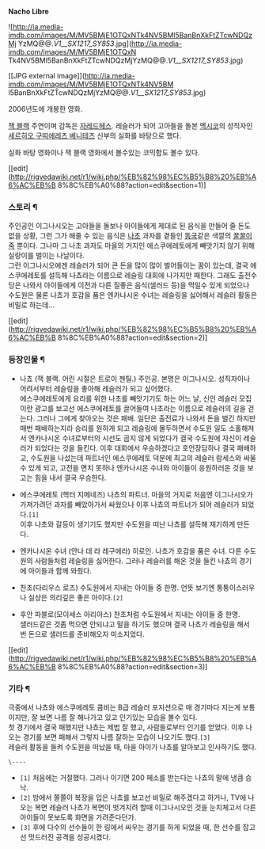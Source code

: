 **Nacho Libre**

![http://ia.media-imdb.com/images/M/MV5BMjE1OTQxNTk4NV5BMl5BanBnXkFtZTcwNDQzMj
YzMQ@@._V1__SX1217_SY853_.jpg](http://ia.media-imdb.com/images/M/MV5BMjE1OTQxN
Tk4NV5BMl5BanBnXkFtZTcwNDQzMjYzMQ@@._V1__SX1217_SY853_.jpg)

[[JPG external image]](http://ia.media-imdb.com/images/M/MV5BMjE1OTQxNTk4NV5BM
l5BanBnXkFtZTcwNDQzMjYzMQ@@._V1__SX1217_SY853_.jpg)

  
2006년도에 개봉한 영화.

[잭 블랙](%EC%9E%AD%20%EB%B8%94%EB%9E%99.md) 주연이며 감독은 [자레드헤스](%EC%9E%90%EB%A0%88%EB%93%9C%20%ED%97%A4%EC%8A%A4.md). 레슬러가 되어 고아들을 돌본
[멕시코](%EB%A9%95%EC%8B%9C%EC%BD%94.md)의 성직자인 [세르히오 구띠에레즈 베니테즈](%ED%94%84%EB%9D%BC%EC%9D%B4%20%ED%86%A0%EB%A5%B4%EB%A9%98%ED%83%80.md) 신부의 실화를 바탕으로 했다.

실화 바탕 영화이나 잭 블랙 영화에서 볼수있는 코믹함도 볼수 있다.

[[edit](http://rigvedawiki.net/r1/wiki.php/%EB%82%98%EC%B5%B8%20%EB%A6%AC%EB%B
8%8C%EB%A0%88?action=edit&section=1)]

### 스토리 ¶

주인공인 이그나시오는 고아들을 돌보나 아이들에게 제대로 된 음식을 만들어 줄 돈도 없을 상황, 그런 그가 해줄 수 있는 음식은
[나초](%EB%82%98%EC%B4%88.md) 과자를 곁들인 [똥국](%EB%98%A5%EA%B5%AD.md)같은 색깔의
[꿀꿀이죽](%EA%BF%80%EA%BF%80%EC%9D%B4%EC%A3%BD.md) 뿐이다. 그나마 그 나초 과자도 마을의 거지인
에스쿠에레토에게 빼앗기지 않기 위해 실랑이를 벌이는 나날이다.  
그런 이그나시오에겐 레슬러가 되어 큰 돈을 많이 많이 벌어들이는 꿈이 있는데, 결국 에스쿠에레토를 설득해 나쵸라는 이름으로 레슬링 대회에
나가지만 패한다. 그래도 출전수당은 나와서 아이들에게 이전과 다른 질좋은 음식(샐러드 등)을 먹일수 있게 되었으나 수도원은 물론 나쵸가
호감을 품은 엔카나시온 수녀는 레슬링을 싫어해서 레슬러 활동은 비밀로 하는데...

  

[[edit](http://rigvedawiki.net/r1/wiki.php/%EB%82%98%EC%B5%B8%20%EB%A6%AC%EB%B
8%8C%EB%A0%88?action=edit&section=2)]

### 등장인물 ¶

  * 나쵸 (잭 블랙. 어린 시절은 트로이 젠틸.)
주인공. 본명은 이그나시오. 성직자이나 어려서부터 레슬링을 좋아해 레슬러가 되고 싶어했다.  
에스쿠에레토에게 요리를 위한 나초를 빼앗기기도 하는 어느 날, 신인 레슬러 모집이란 광고를 보고선 에스쿠에레토를 끌어들여 나초라는 이름으로
레슬러의 길을 걷는다. 그러나 그에게 찾아오는 것은 패배. 일단은 출전료가 나와서 돈을 벌긴 하지만 매번 패배하는지라 승리를 원하게 되고
레슬링에 몰두하면서 수도원 일도 소홀해져서 엔카나시온 수녀로부터의 시선도 곱지 않게 되었다가 결국 수도원에 자신이 레슬러가 되었다는 것을
들킨다. 이후 대회에서 우승하겠다고 호언장담하나 결국 패배하고, 수도원을 나섰는데 파트너인 에스쿠에레토 덕분에 최고의 레슬러 람세스와 싸울수
있게 되고, 고전을 면치 못하나 엔카나시온 수녀와 아이들이 응원하러온 것을 보고는 힘을 내서 결국 우승한다.

  

  * 에스쿠에레토 (헥터 지메네즈)
나쵸의 파트너. 마을의 거지로 처음엔 이그나시오가 가져가려던 과자를 빼았아가서 싸웠으나 이후 나쵸의 파트너가 되어 레슬러가 되었다.`[1]`  
이후 나초와 갈등이 생기기도 했지만 수도원을 떠난 나쵸를 설득해 재기하게 만든다.

  

  * 엔카나시온 수녀 (안나 데 라 레구에라)
히로인. 나쵸가 호감을 품은 수녀. 다른 수도원의 사람들처럼 레슬링을 싫어한다. 그러나 레슬러를 해온 것을 들킨 나쵸의 경기에 아이들과 함께
와줬다.

  

  * 찬초(다리우스 로즈)
수도원에서 지내는 아이들 중 한명. 언뜻 보기엔 퉁퉁이스러우나 실상은 의리깊은 좋은 아이다.`[2]`

  

  * 후안 파블로(모이세스 아리아스)
찬초처럼 수도원에서 지내는 아이들 중 한명.  
샐러드같은 것좀 먹으면 안되냐고 말을 하기도 했으며 결국 나쵸가 레슬링을 해서 번 돈으로 샐러드를 준비해오자 미소지었다.

  

[[edit](http://rigvedawiki.net/r1/wiki.php/%EB%82%98%EC%B5%B8%20%EB%A6%AC%EB%B
8%8C%EB%A0%88?action=edit&section=3)]

### 기타 ¶

극중에서 나쵸와 에스쿠에레토 콤비는 B급 레슬러 포지션으로 매 경기마다 지는게 보통이지만, 잘 보면 나름 잘 해나가고 있고 인기있는 모습을
볼수 있다.  
첫 경기에서 결국 패했지만 나쵸는 제법 잘 했고, 사람들로부터 인기를 얻었다. 이후 나오는 경기를 보면 패해서 그렇지 나름 잘하는 모습이
나오기도 했다.`[3]`  
레슬러 활동을 들켜 수도원을 떠났을 때, 마을 아이가 나쵸를 알아보고 인사하기도 했다.

  

`\----`

  * `[1]` 처음에는 거절했다. 그러나 이기면 200 페소를 받는다는 나쵸의 말에 냉큼 승낙.
  * `[2]` 방에서 쫄쫄이 복장을 입은 나쵸를 보고선 비밀로 해주겠다고 하거나, TV에 나오는 복면 레슬러 나쵸가 복면이 벗겨지려 할때 이그나시오인 것을 눈치체고서 다른 아이들이 못보도록 화면을 가려준다던가.
  * `[3]` 후에 다수의 선수들이 한 링에서 싸우는 경기를 하게 되었을 때, 한 선수를 잡고선 멋드러진 공격을 성공시켰다.

